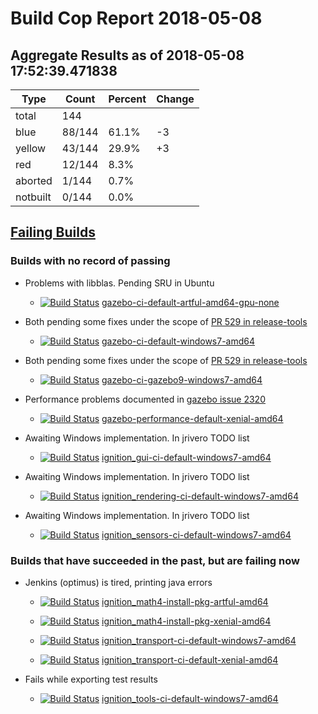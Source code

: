 # Build Cop Report 2018-05-08

## Aggregate Results as of 2018-05-08 17:52:39.471838

| Type | Count | Percent | Change |
|--|--|--|--|
| total | 144 | |  |
| blue | 88/144 | 61.1% | -3 |
| yellow | 43/144 | 29.9% | +3 |
| red | 12/144 | 8.3% |  |
| aborted | 1/144 | 0.7% |  |
| notbuilt | 0/144 | 0.0% |  |

## [Failing Builds](https://build.osrfoundation.org/view/main/view/BuildCopFail/)


### Builds with no record of passing


* Problems with libblas. Pending SRU in Ubuntu

    * [![Build Status](https://build.osrfoundation.org/job/gazebo-ci-default-artful-amd64-gpu-none//badge/icon)](https://build.osrfoundation.org/job/gazebo-ci-default-artful-amd64-gpu-none/) [gazebo-ci-default-artful-amd64-gpu-none](https://build.osrfoundation.org/job/gazebo-ci-default-artful-amd64-gpu-none/)


* Both pending some fixes under the scope of [PR 529 in release-tools](https://bitbucket.org/osrf/release-tools/pull-requests/529/fix-windows-gazebo-build/diff)

    * [![Build Status](https://build.osrfoundation.org/job/gazebo-ci-default-windows7-amd64//badge/icon)](https://build.osrfoundation.org/job/gazebo-ci-default-windows7-amd64/) [gazebo-ci-default-windows7-amd64](https://build.osrfoundation.org/job/gazebo-ci-default-windows7-amd64/)


* Both pending some fixes under the scope of [PR 529 in release-tools](https://bitbucket.org/osrf/release-tools/pull-requests/529/fix-windows-gazebo-build/diff)

    * [![Build Status](https://build.osrfoundation.org/job/gazebo-ci-gazebo9-windows7-amd64//badge/icon)](https://build.osrfoundation.org/job/gazebo-ci-gazebo9-windows7-amd64/) [gazebo-ci-gazebo9-windows7-amd64](https://build.osrfoundation.org/job/gazebo-ci-gazebo9-windows7-amd64/)


* Performance problems documented in [gazebo issue 2320](https://bitbucket.org/osrf/gazebo/issues/2320/performance_transport_stress-test-times)

    * [![Build Status](https://build.osrfoundation.org/job/gazebo-performance-default-xenial-amd64//badge/icon)](https://build.osrfoundation.org/job/gazebo-performance-default-xenial-amd64/) [gazebo-performance-default-xenial-amd64](https://build.osrfoundation.org/job/gazebo-performance-default-xenial-amd64/)


* Awaiting Windows implementation. In jrivero TODO list

    * [![Build Status](https://build.osrfoundation.org/job/ignition_gui-ci-default-windows7-amd64//badge/icon)](https://build.osrfoundation.org/job/ignition_gui-ci-default-windows7-amd64/) [ignition_gui-ci-default-windows7-amd64](https://build.osrfoundation.org/job/ignition_gui-ci-default-windows7-amd64/)


* Awaiting Windows implementation. In jrivero TODO list

    * [![Build Status](https://build.osrfoundation.org/job/ignition_rendering-ci-default-windows7-amd64//badge/icon)](https://build.osrfoundation.org/job/ignition_rendering-ci-default-windows7-amd64/) [ignition_rendering-ci-default-windows7-amd64](https://build.osrfoundation.org/job/ignition_rendering-ci-default-windows7-amd64/)


* Awaiting Windows implementation. In jrivero TODO list

    * [![Build Status](https://build.osrfoundation.org/job/ignition_sensors-ci-default-windows7-amd64//badge/icon)](https://build.osrfoundation.org/job/ignition_sensors-ci-default-windows7-amd64/) [ignition_sensors-ci-default-windows7-amd64](https://build.osrfoundation.org/job/ignition_sensors-ci-default-windows7-amd64/)


### Builds that have succeeded in the past, but are failing now


* Jenkins (optimus) is tired, printing java errors

    * [![Build Status](https://build.osrfoundation.org/job/ignition_math4-install-pkg-artful-amd64//badge/icon)](https://build.osrfoundation.org/job/ignition_math4-install-pkg-artful-amd64/) [ignition_math4-install-pkg-artful-amd64](https://build.osrfoundation.org/job/ignition_math4-install-pkg-artful-amd64/)

    * [![Build Status](https://build.osrfoundation.org/job/ignition_math4-install-pkg-xenial-amd64//badge/icon)](https://build.osrfoundation.org/job/ignition_math4-install-pkg-xenial-amd64/) [ignition_math4-install-pkg-xenial-amd64](https://build.osrfoundation.org/job/ignition_math4-install-pkg-xenial-amd64/)

    * [![Build Status](https://build.osrfoundation.org/job/ignition_transport-ci-default-windows7-amd64//badge/icon)](https://build.osrfoundation.org/job/ignition_transport-ci-default-windows7-amd64/) [ignition_transport-ci-default-windows7-amd64](https://build.osrfoundation.org/job/ignition_transport-ci-default-windows7-amd64/)

    * [![Build Status](https://build.osrfoundation.org/job/ignition_transport-ci-default-xenial-amd64//badge/icon)](https://build.osrfoundation.org/job/ignition_transport-ci-default-xenial-amd64/) [ignition_transport-ci-default-xenial-amd64](https://build.osrfoundation.org/job/ignition_transport-ci-default-xenial-amd64/)

* Fails while exporting test results

    * [![Build Status](https://build.osrfoundation.org/job/ignition_tools-ci-default-windows7-amd64//badge/icon)](https://build.osrfoundation.org/job/ignition_tools-ci-default-windows7-amd64/) [ignition_tools-ci-default-windows7-amd64](https://build.osrfoundation.org/job/ignition_tools-ci-default-windows7-amd64/)

